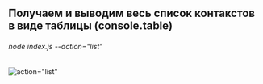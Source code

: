 
## Получаем и выводим весь список контакстов в виде таблицы (console.table)

###### node index.js --action="list"

![action="list"](images/1.png)
